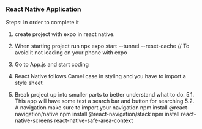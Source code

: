 ### React Native Application

Steps: In order to complete it

1. create project with expo in react native.

2. When starting project run npx expo start --tunnel --reset-cache // To avoid it not loading on your phone with expo
3. Go to App.js and start coding
4. React Native follows Camel case in styling and you have to import a style sheet
5. Break project up into smaller parts to better understand what to do.
   5.1. This app will have some text a search bar and button for searching
   5.2. A navigation make sure to import your navigation
   npm install @react-navigation/native
   npm install @react-navigation/stack
   npm install react-native-screens react-native-safe-area-context
